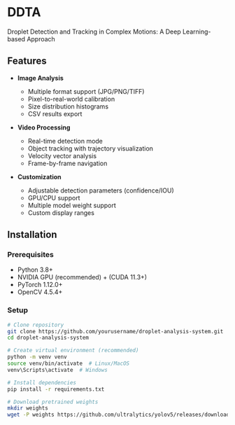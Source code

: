 # DDTA
Droplet Detection and Tracking in Complex Motions: A Deep Learning-based Approach

## Features

- **Image Analysis**
  - Multiple format support (JPG/PNG/TIFF)
  - Pixel-to-real-world calibration
  - Size distribution histograms
  - CSV results export

- **Video Processing**
  - Real-time detection mode
  - Object tracking with trajectory visualization
  - Velocity vector analysis
  - Frame-by-frame navigation

- **Customization**
  - Adjustable detection parameters (confidence/IOU)
  - GPU/CPU support
  - Multiple model weight support
  - Custom display ranges

## Installation

### Prerequisites
- Python 3.8+
- NVIDIA GPU (recommended) + (CUDA 11.3+)
- PyTorch 1.12.0+
- OpenCV 4.5.4+

### Setup
```bash
# Clone repository
git clone https://github.com/yourusername/droplet-analysis-system.git
cd droplet-analysis-system

# Create virtual environment (recommended)
python -m venv venv
source venv/bin/activate  # Linux/MacOS
venv\Scripts\activate  # Windows

# Install dependencies
pip install -r requirements.txt

# Download pretrained weights
mkdir weights
wget -P weights https://github.com/ultralytics/yolov5/releases/download/v6.1/yolov5m.pt
